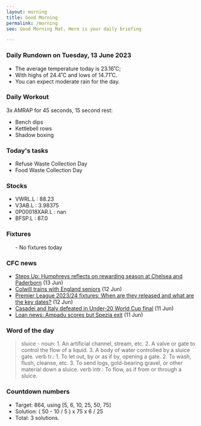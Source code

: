 ```yaml
---
layout: morning
title: Good Morning
permalink: /morning
seo: Good Morning Mat, Here is your daily briefing

---
```


<!-- weather_marker starts -->
### Daily Rundown on Tuesday, 13 June 2023

- The average temperature today is 23.16˚C;
- With highs of 24.4˚C and lows of 14.71˚C.
- You can expect moderate rain for the day.

<!-- weather_marker ends -->

### Daily Workout
<!-- workout_marker starts -->
3x AMRAP for 45 seconds, 15 second rest:

- Bench dips
- Kettlebell rows
- Shadow boxing

<!-- workout_marker ends -->

### Today's tasks
<!-- task_marker starts -->
- Refuse Waste Collection Day
- Food Waste Collection Day

<!-- task_marker ends -->

### Stocks

<!-- stocks_marker starts -->

- VWRL.L : 88.23
- V3AB.L : 3.98375
- 0P00018XAR.L : nan
- BFSP.L : 87.0

<!-- stocks_marker ends -->

### Fixtures

<!-- sports_marker starts -->

<ul>
- No fixtures today</ul>

<!-- sports_marker ends -->

### CFC news

<!-- cfc_marker starts -->
- [Steps Up: Humphreys reflects on rewarding season at Chelsea and Paderborn](https://chelseafc.com/en/news/article/steps-up-humphreys-reflects-on-rewarding-season-at-chelsea-and-paderborn) (13 Jun)
- [Colwill trains with England seniors](https://chelseafc.com/en/news/article/colwill-trains-with-england-seniors) (12 Jun)
- [Premier League 2023/24 fixtures: When are they released and what are the key dates?](https://chelseafc.com/en/news/article/premier-league-2023-24-fixtures-when-are-they-released-and-what-are-the-key) (12 Jun)
- [Casadei and Italy defeated in Under-20 World Cup final](https://chelseafc.com/en/news/article/casadei-and-italy-defeated-in-under-20-world-cup-final) (11 Jun)
- [Loan news: Ampadu scores but Spezia exit](https://chelseafc.com/en/news/article/loan-news-ampadu-scores-but-spezia-exit) (11 Jun)

<!-- cfc_marker ends -->

### Word of the day
<!-- word_marker starts -->

 > sluice - noun: 1. An artificial channel, stream, etc. 2. A valve or gate to control the flow of a liquid. 3. A body of water controlled by a sluice gate. verb tr.: 1. To let out, by or as if by, opening a gate. 2. To wash, flush, cleanse, etc. 3. To send logs, gold-bearing gravel, or other material down a sluice. verb intr.: To flow, as if from or through a sluice.

<!-- word_marker ends -->

### Countdown numbers
<!-- game_marker starts -->

- Target: 864, using [5, 6, 10, 25, 50, 75]
- Solution: ( 50 - 10 / 5 ) x 75 x 6 / 25
- Total: 3 solutions.

<!-- game_marker ends -->
